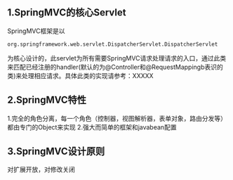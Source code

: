 ## 1.SpringMVC的核心Servlet
  SpringMVC框架是以

    org.springframework.web.servlet.DispatcherServlet.DispatcherServlet
  为核心设计的，此servlet为所有需要SpringMVC请求处理请求的入口，通过此类来匹配已经注册的handler(默认的为@Controller和@RequestMappingb表识的类)来处理相应请求。具体此类的实现请参考：XXXXX

## 2.SpringMVC特性

1.完全的角色分离，每一个角色（控制器，视图解析器，表单对象，路由分发等）都由专门的Object来实现
2.强大而简单的框架和javabean配置

## 3.SpringMVC设计原则
对扩展开放，对修改关闭
